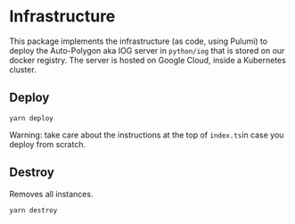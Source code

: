 # Infrastructure

This package implements the infrastructure (as code, using Pulumi) to deploy the Auto-Polygon aka IOG server in `python/iog` that is stored on our docker registry. The server is hosted on Google Cloud, inside a Kubernetes cluster.

## Deploy

```console
yarn deploy
```

Warning: take care about the instructions at the top of `index.ts`in case you deploy from scratch.

## Destroy

Removes all instances.

```console
yarn destroy
```
